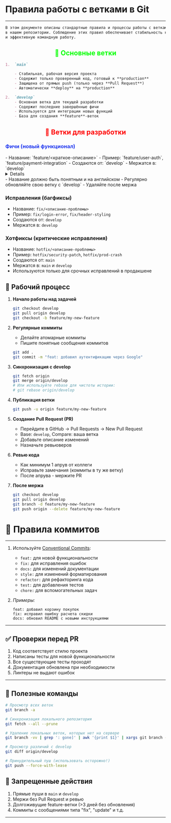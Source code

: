 # Правила работы с ветками в Git

---

```markdown
В этом документе описаны стандартные правила и процессы работы с ветками
в нашем репозитории. Соблюдение этих правил обеспечивает стабильность кода
и эффективную командную работу.
```

<div style="color: #04ff00">
	<h2 style="text-align: center">🌿 Основные ветки</h2>
</div>

```markdown
1.  `main`

    - Стабильная, рабочая версия проекта
    - Содержит только проверенный код, готовый к **production**
    - Защищена от прямых push (только через **Pull Request**)
    - Автоматически **deploy** на **production**

2.  `develop`
    - Основная ветка для текущей разработки
    - Содержит последние завершённые фичи
    - Используется для интеграции новых функций
    - База для создания **feature**-веток
```

<div style="color: #ff0000">
	<h2 style="text-align: center" "font-size: 52px">🚀 Ветки для разработки</h2>
</div>

 <h3 style="color: #253cef">Фичи (новый функционал)</h3>
- Название: `feature/<краткое-описание>`
- Пример: `feature/user-auth`, `feature/payment-integration`
- Создаются от: `develop`
- Мержатся в: `develop`
<details>**Правила**
	Одна ветка = одна фича/задача
</details>
  - Название должно быть понятным и на английском
  - Регулярно обновляйте свою ветку с `develop`
  - Удаляйте после мержа

### Исправления (багфиксы)

- Название: `fix/<описание-проблемы>`
- Пример: `fix/login-error`, `fix/header-styling`
- Создаются от: `develop`
- Мержатся в: `develop`

### Хотфиксы (критические исправления)

- Название: `hotfix/<описание-проблемы>`
- Пример: `hotfix/security-patch`, `hotfix/prod-crash`
- Создаются от: `main`
- Мержатся в: `main` и `develop`
- Используются только для срочных исправлений в продакшене

## 🔄 Рабочий процесс

1. **Начало работы над задачей**

   ```bash
   git checkout develop
   git pull origin develop
   git checkout -b feature/my-new-feature
   ```

2. **Регулярные коммиты**

   - Делайте атомарные коммиты
   - Пишите понятные сообщения коммитов

   ```bash
   git add .
   git commit -m "feat: добавил аутентификацию через Google"
   ```

3. **Синхронизация с develop**

   ```bash
   git fetch origin
   git merge origin/develop
   # Или используйте rebase для чистоты истории:
   # git rebase origin/develop
   ```

4. **Публикация ветки**

   ```bash
   git push -u origin feature/my-new-feature
   ```

5. **Создание Pull Request (PR)**

   - Перейдите в GitHub → Pull Requests → New Pull Request
   - Base: `develop`, Compare: ваша ветка
   - Добавьте описание изменений
   - Назначьте ревьюверов

6. **Ревью кода**

   - Как минимум 1 апрув от коллеги
   - Исправьте замечания (коммиты в ту же ветку)
   - После апрува - мержите PR

7. **После мержа**
   ```bash
   git checkout develop
   git pull origin develop
   git branch -d feature/my-new-feature
   git push origin --delete feature/my-new-feature
   ```

# 📝 Правила коммитов

---

1. Используйте [Conventional Commits](https://www.conventionalcommits.org/):

   - `feat:` для новой функциональности
   - `fix:` для исправления ошибок
   - `docs:` для изменений документации
   - `style:` для изменений форматирования
   - `refactor:` для рефакторинга кода
   - `test:` для добавления тестов
   - `chore:` для вспомогательных задач

2. _Примеры:_

   ```Git
   feat: добавил корзину покупок
   fix: исправил ошибку расчета скидки
   docs: обновил README с новыми инструкциями
   ```

---

## ✅ Проверки перед PR

1. Код соответствует стилю проекта
2. Написаны тесты для новой функциональности
3. Все существующие тесты проходят
4. Документация обновлена при необходимости
5. Линтеры не выдают ошибок

---

## 🔧 Полезные команды

```bash
# Просмотр всех веток
git branch -a

# Синхронизация локального репозитория
git fetch --all --prune

# Удаление локальных веток, которых нет на сервере
git branch -vv | grep ': gone]' | awk '{print $1}' | xargs git branch -d

# Просмотр различий с develop
git diff origin/develop

# Принудительный пуш (использовать осторожно!)
git push --force-with-lease
```

## 🚫 Запрещенные действия

1. Прямые пуши в `main` и `develop`
2. Мержи без Pull Request и ревью
3. Долгоживущие feature-ветки (>3 дней без обновления)
4. Коммиты с сообщениями типа "fix", "update" и т.д.

---
